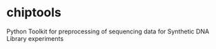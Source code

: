 chiptools
=========

Python Toolkit for preprocessing of sequencing data for Synthetic DNA Library experiments
